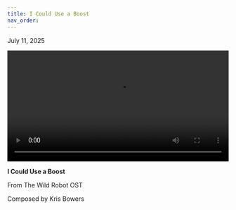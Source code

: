 ```yaml
---
title: I Could Use a Boost
nav_order:
---
```


<p class="date">July 11, 2025</p>

<video controls width="100%">
  <source src="{{site.baseurl}}/video/I Could Use a Boost.mov" type="video/mp4">
  Your browser does not support the video tag.
</video>

<b>I Could Use a Boost</b>

From The Wild Robot OST

Composed by Kris Bowers
